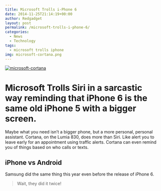 ```yaml
---
title: Microsoft Trolls i-Phone 6
date: 2014-11-25T21:14:19+00:00
author: Redgadget
layout: post
permalink: /microsoft-trolls-i-phone-6/
categories:
  - News
  - Technology
tags:
  - microsoft trolls iphone
img: microsoft-cortana.png
---
```

[<img class="alignnone size-medium wp-image-335" src="/wp-content/uploads/2015/01/microsoft-cortana-500x300.png?fit=500%2C300" alt="microsoft-cortana" srcset="/wp-content/uploads/2015/01/microsoft-cortana.png?resize=500%2C300 500w, /wp-content/uploads/2015/01/microsoft-cortana.png?w=638 638w" sizes="(max-width: 500px) 100vw, 500px" data-recalc-dims="1" />](/wp-content/uploads/2015/01/microsoft-cortana.png)

# Microsoft Trolls Siri in a sarcastic way reminding that iPhone 6 is the same old iPhone 5 with a bigger screen.

Maybe what you need isn’t a bigger phone, but a more personal, personal assistant. Cortana, on the Lumia 830, does more than Siri. Like alert you to leave early for an appointment using traffic alerts. Cortana can even remind you of things based on who calls or texts.



## iPhone vs Android

Samsung did the same thing this year even before the release of iPhone 6.



> Wait, they did it twice!